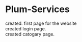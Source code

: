 # Plum-Services
created. first page for the website
<br>
created login page.
<br>
created catogary page.
